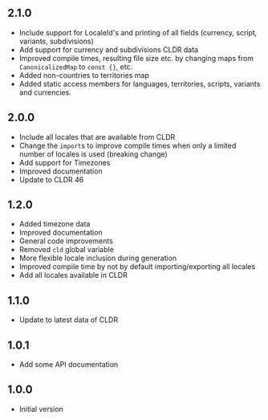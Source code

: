 ## 2.1.0
- Include support for LocaleId's and printing of all fields (currency, script, variants, subdivisions)
- Add support for currency and subdivisions CLDR data
- Improved compile times, resulting file size etc. by changing maps from `CanonicalizedMap` to `const {}`, etc.
- Added non-countries to territories map
- Added static access members for languages, territories, scripts, variants and currencies.

## 2.0.0
- Include all locales that are available from CLDR
- Change the `import`s to improve compile times when only a limited number of locales is used (breaking change)
- Add support for Timezones
- Improved documentation
- Update to CLDR 46

## 1.2.0

- Added timezone data
- Improved documentation
- General code improvements
- Removed ```cld``` global variable
- More flexible locale inclusion during generation
- Improved compile time by not by default importing/exporting all locales
- Add all locales available in CLDR

## 1.1.0

- Update to latest data of CLDR

## 1.0.1

- Add some API documentation

## 1.0.0

- Initial version
